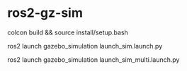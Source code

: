 # ros2-gz-sim

colcon build && source install/setup.bash

ros2 launch gazebo_simulation launch_sim.launch.py

ros2 launch gazebo_simulation launch_sim_multi.launch.py